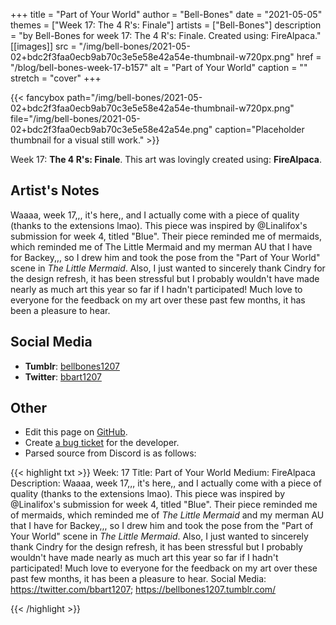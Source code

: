 +++
title =       "Part of Your World"
author =      "Bell-Bones"
date =        "2021-05-05"
themes =      ["Week 17: The 4 R's: Finale"]
artists =     ["Bell-Bones"]
description = "by Bell-Bones for week 17: The 4 R's: Finale. Created using: FireAlpaca."
[[images]]
      src = "/img/bell-bones/2021-05-02+bdc2f3faa0ecb9ab70c3e5e58e42a54e-thumbnail-w720px.png"
      href = "/blog/bell-bones-week-17-b157"
      alt = "Part of Your World"
      caption = ""
      stretch = "cover"
+++

{{< fancybox path="/img/bell-bones/2021-05-02+bdc2f3faa0ecb9ab70c3e5e58e42a54e-thumbnail-w720px.png" file="/img/bell-bones/2021-05-02+bdc2f3faa0ecb9ab70c3e5e58e42a54e.png" caption="Placeholder thumbnail for a visual still work." >}}


Week 17: **The 4 R's: Finale**. This art was lovingly created using: **FireAlpaca**.

## Artist's Notes

Waaaa, week 17,,, it's here,, and I actually come with a piece of quality (thanks to the extensions lmao). This piece was inspired by @Linalifox's submission for week 4, titled "Blue". Their piece reminded me of mermaids, which reminded me of The Little Mermaid and my merman AU that I have for Backey,,, so I drew him and took the pose from the "Part of Your World" scene in *The Little Mermaid*. Also, I just wanted to sincerely thank Cindry for the design refresh, it has been stressful but I probably wouldn't have made nearly as much art this year so far if I hadn't participated! Much love to everyone for the feedback on my art over these past few months, it has been a pleasure to hear.

## Social Media

- **Tumblr**: <a href='https://bellbones1207.tumblr.com' target='_blank'>bellbones1207</a>
- **Twitter**: <a href='https://twitter.com/bbart1207' target='_blank'>bbart1207</a>

## Other

- Edit this page on [GitHub](https://github.com/teaminkling/web-refresh/edit/main/content/blog/bell-bones-week-17-b157.md).
- Create [a bug ticket](https://github.com/teaminkling/web-refresh/issues/new?assignees=&labels=bug&template=problem-report.md&title=) for the developer.
- Parsed source from Discord is as follows:

{{< highlight txt >}}
Week: 17
Title: Part of Your World
Medium: FireAlpaca
Description: Waaaa, week 17,,, it's here,, and I actually come with a piece of quality (thanks to the extensions lmao). This piece was inspired by @Linalifox's submission for week 4, titled "Blue". Their piece reminded me of mermaids, which reminded me of *The Little Mermaid* and my merman AU that I have for Backey,,, so I drew him and took the pose from the "Part of Your World" scene in *The Little Mermaid*. Also, I just wanted to sincerely thank Cindry for the design refresh, it has been stressful but I probably wouldn't have made nearly as much art this year so far if I hadn't participated! Much love to everyone for the feedback on my art over these past few months, it has been a pleasure to hear.
Social Media: https://twitter.com/bbart1207; https://bellbones1207.tumblr.com/


{{< /highlight >}}